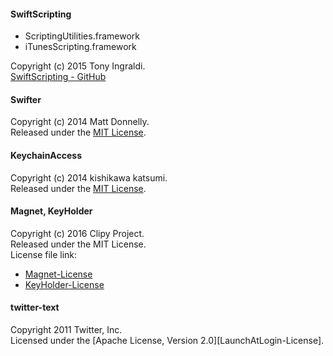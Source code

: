 #### SwiftScripting
- ScriptingUtilities.framework
- iTunesScripting.framework

Copyright (c) 2015 Tony Ingraldi.  
[SwiftScripting - GitHub]

#### Swifter
Copyright (c) 2014 Matt Donnelly.  
Released under the [MIT License][Swifter-License].

#### KeychainAccess
Copyright (c) 2014 kishikawa katsumi.  
Released under the [MIT License][KeychainAccess-License].

#### Magnet, KeyHolder
Copyright (c) 2016 Clipy Project.  
Released under the MIT License.  
License file link:
- [Magnet-License]
- [KeyHolder-License]

#### twitter-text
Copyright 2011 Twitter, Inc.  
Licensed under the [Apache License, Version 2.0][LaunchAtLogin-License].

[SwiftScripting - GitHub]: https://github.com/tingraldi/SwiftScripting
[Swifter-License]: https://github.com/mattdonnelly/Swifter/blob/master/LICENSE
[KeychainAccess-License]: https://github.com/kishikawakatsumi/KeychainAccess/blob/master/LICENSE
[Magnet-License]: https://github.com/Clipy/Magnet/blob/master/LICENSE
[KeyHolder-License]: https://github.com/Clipy/KeyHolder/blob/master/LICENSE
[twitter-text]: https://github.com/twitter/twitter-text/blob/master/LICENSE
